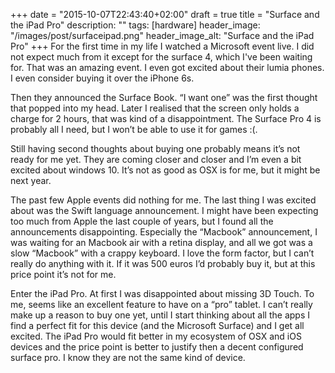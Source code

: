 +++
date = "2015-10-07T22:43:40+02:00"
draft = true
title = "Surface and the iPad Pro"
description: ""
tags: [hardware]
header_image: "/images/post/surfaceipad.png"
header_image_alt: "Surface and the iPad Pro"
+++
For the first time in my life I watched a Microsoft event live. I did not expect much from it except for the surface 4, which I've been waiting for. That was an amazing event. I even got excited about their lumia phones. I even consider buying it over the iPhone 6s.

Then they announced the Surface Book. “I want one” was the first thought that popped into my head. Later I realised that the screen only holds a charge for 2 hours, that was kind of a disappointment. The Surface Pro 4 is probably all I need, but I won’t be able to use it for games :(.

Still having second thoughts about buying one probably means it’s not ready for me yet. They are coming closer and closer and I’m even a bit excited about windows 10. It’s not as good as OSX is for me, but it might be next year.

The past few Apple events did nothing for me. The last thing I was excited about was the Swift language announcement. I might have been expecting too much from Apple the last couple of years, but I found all the announcements disappointing. Especially the “Macbook” announcement, I was waiting for an Macbook air with a retina display, and all we got was a slow “Macbook” with a crappy keyboard. I love the form factor, but I can’t really do anything with it. If it was 500 euros I’d probably buy it, but at this price point it’s not for me.

Enter the iPad Pro. At first I was disappointed about missing 3D Touch. To me, seems like an excellent feature to have on a “pro” tablet. I can’t really make up a reason to buy one yet, until I start thinking about all the apps I find a perfect fit for this device (and the Microsoft Surface) and I get all excited. The iPad Pro would fit better in my ecosystem of OSX and iOS devices and the price point is better to justify then a decent configured surface pro. I know they are not the same kind of device.